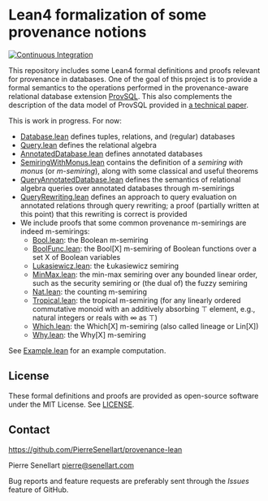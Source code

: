 # Lean4 formalization of some provenance notions

[![Continuous Integration](https://github.com/PierreSenellart/provenance-lean/actions/workflows/lean.yml/badge.svg)](https://github.com/PierreSenellart/provenance-lean/actions/workflows/lean.yml)

This repository includes some Lean4 formal definitions and proofs
relevant for provenance in databases. One of the goal of this project is
to provide a formal semantics to the operations performed in the
provenance-aware relational database extension
[ProvSQL](https://github.com/PierreSenellart/provsql). This also
complements the description of the data model of ProvSQL provided in [a
technical paper](https://arxiv.org/abs/2504.12058).

This is work in progress. For now:

- [Database.lean](Provenance/Database.lean) defines tuples, relations,
  and (regular) databases
- [Query.lean](Provenance/Query.lean) defines the relational
  algebra
- [AnnotatedDatabase.lean](Provenance/AnnotatedDatabase.lean) defines annotated
  databases
- [SemiringWithMonus.lean](Provenance/SemiringWithMonus.lean) contains
  the definition of a *semiring with monus* (or *m-semiring*), along with
  some classical and useful theorems
- [QueryAnnotatedDatabase.lean](Provenance/QueryAnnotatedDatabase.lean) defines
  the semantics of relational algebra queries over annotated databases through m-semirings
- [QueryRewriting.lean](Provenance/QueryRewriting.lean) defines an
approach to query evaluation on annotated relations through query
rewriting; a proof (partially written at this point) that this
rewriting is correct is provided
- We include proofs that some common provenance m-semirings are indeed
  m-semirings:
  - [Bool.lean](Provenance/Semirings/Bool.lean): the Boolean m-semiring
  - [BoolFunc.lean](Provenance/Semirings/BoolFunc.lean): the Bool\[X\] m-semiring of Boolean functions over a set X of Boolean variables
  - [Lukasiewicz.lean](Provenance/Semirings/Lukasiewicz.lean): the Łukasiewicz semiring
  - [MinMax.lean](Provenance/Semirings/MinMax.lean): the min-max semiring over any bounded linear order, such as the security semiring or (the dual of) the fuzzy semiring
  - [Nat.lean](Provenance/Semirings/Nat.lean): the counting m-semiring
  - [Tropical.lean](Provenance/Semirings/Tropical.lean): the tropical m-semiring (for any linearly ordered commutative monoid with an additively absorbing ⊤ element, e.g., natural integers or reals with ∞ as ⊤)
  - [Which.lean](Provenance/Semirings/Which.lean): the Which\[X\] m-semiring (also called lineage or Lin\[X\])
  - [Why.lean](Provenance/Semirings/Why.lean): the Why\[X\] m-semiring

See [Example.lean](Provenance/Example.lean) for an example computation.

## License

These formal definitions and proofs are provided as open-source software under the MIT License. See [LICENSE](LICENSE).

## Contact

<https://github.com/PierreSenellart/provenance-lean>

Pierre Senellart <pierre@senellart.com>

Bug reports and feature requests are
preferably sent through the *Issues* feature of GitHub.
